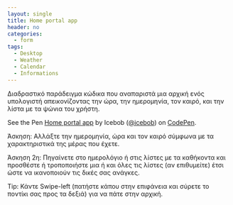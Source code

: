 ```yaml
---
layout: single
title: Home portal app
header: no
categories:
  - form
tags: 
  - Desktop
  - Weather
  - Calendar
  - Informations
---
```


Διαδραστικό παράδειγμα κώδικα που αναπαριστά μια αρχική ενός υπολογιστή απεικονίζοντας την ώρα, την ημερομηνία, τον καιρό, και την λίστα με τα ψώνια του χρήστη.

<p data-height="350" data-theme-id="17517" data-slug-hash="yNpgqR" data-default-tab="result" data-user="Icebob" class='codepen'>See the Pen <a href='https://codepen.io/icebob/pen/yNpgqR'>Home portal app</a> by Icebob (<a href='https://codepen.io/icebob'>@icebob</a>) on <a href='http://codepen.io'>CodePen</a>.</p>
<script async src="//assets.codepen.io/assets/embed/ei.js"></script>

Άσκηση: Αλλάξτε την ημερομηνία, ώρα και τον καιρό σύμφωνα με τα χαρακτηριστικά της μέρας που έχετε.

Άσκηση 2η: Πηγαίνετε στο ημερολόγιο ή στις λίστες με τα καθήκοντα και προσθέστε ή τροποποιήστε μια ή και όλες τις λίστες (αν επιθυμείτε) έτσι ώστε να ικανοποιούν τις δικές σας ανάγκες.

Tip: Κάντε Swipe-left (πατήστε κάπου στην επιφάνεια και σύρετε το ποντίκι σας προς τα δεξιά) για να πάτε στην αρχική.
